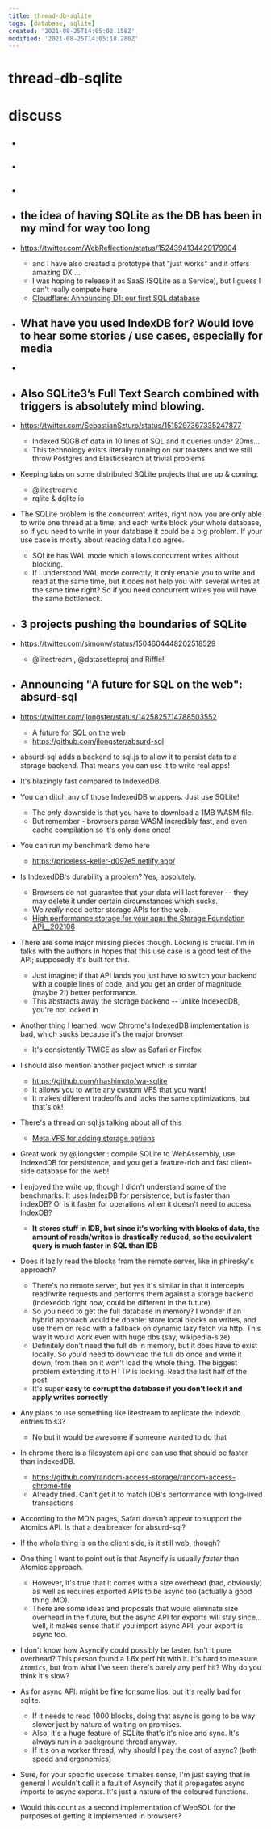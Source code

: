 ```yaml
---
title: thread-db-sqlite
tags: [database, sqlite]
created: '2021-08-25T14:05:02.158Z'
modified: '2021-08-25T14:05:18.280Z'
---
```


# thread-db-sqlite

# discuss

- ## 

- ## 

- ## 

- ## the idea of having SQLite as the DB has been in my mind for way too long 
- https://twitter.com/WebReflection/status/1524394134429179904
  - and I have also created a prototype that "just works" and it offers amazing DX ... 
  - I was hoping to release it as SaaS (SQLite as a Service), but I guess I can't really compete here 
  - [Cloudflare: Announcing D1: our first SQL database](https://blog.cloudflare.com/introducing-d1/)

- ## What have you used IndexDB for? Would love to hear some stories / use cases, especially for media
- 

- ## Also SQLite3’s Full Text Search combined with triggers is absolutely mind blowing.
- https://twitter.com/SebastianSzturo/status/1515297367335247877
  - Indexed 50GB of data in 10 lines of SQL and it queries under 20ms…
  - This technology exists literally running on our toasters and we still throw Postgres and Elasticsearch at trivial problems.

- Keeping tabs on some distributed SQLite projects that are up & coming:
  - @litestreamio 
  - rqlite & dqlite.io

- The SQLite problem is the concurrent writes, right now you are only able to write one thread at a time, and each write block your whole database, so if you need to write in your database it could be a big problem. If  your use case is mostly about reading data I do agree.
  - SQLite has WAL mode which allows concurrent writes without blocking.
  - If I understood WAL mode correctly, it only enable you to write and read at the same time, but it does not help you with several writes at the same time right? So if you need concurrent writes you will have the same bottleneck.

- ## 3 projects pushing the boundaries of SQLite
- https://twitter.com/simonw/status/1504604448202518529
  - @litestream , @datasetteproj and Riffle!

- ## Announcing "A future for SQL on the web": absurd-sql
- https://twitter.com/jlongster/status/1425825714788503552
  - [A future for SQL on the web](https://jlongster.com/future-sql-web)
  - https://github.com/jlongster/absurd-sql
- absurd-sql adds a backend to sql.js to allow it to persist data to a storage backend. That means you can use it to write real apps!
- It's blazingly fast compared to IndexedDB.
- You can ditch any of those IndexedDB wrappers. Just use SQLite!
  - The *only* downside is that you have to download a 1MB WASM file. 
  - But remember - browsers parse WASM incredibly fast, and even cache compilation so it's only done once!
- You can run my benchmark demo here
  - https://priceless-keller-d097e5.netlify.app/
- Is IndexedDB's durability a problem? Yes, absolutely. 
  - Browsers do not guarantee that your data will last forever -- they may delete it under certain circumstances which sucks.
  - We *really* need better storage APIs for the web.
  - [High performance storage for your app: the Storage Foundation API__202106](https://web.dev/storage-foundation/)
- There are some major missing pieces though. Locking is crucial. I'm in talks with the authors in hopes that this use case is a good test of the API; supposedly it's built for this.
  - Just imagine; if that API lands you just have to switch your backend with a couple lines of code, and you get an order of magnitude (maybe 2!) better performance.
  - This abstracts away the storage backend -- unlike IndexedDB, you're not locked in
- Another thing I learned: wow Chrome's IndexedDB implementation is bad, which sucks because it's the major browser
  - It's consistently TWICE as slow as Safari or Firefox
- I should also mention another project which is similar
  - https://github.com/rhashimoto/wa-sqlite
  - It allows you to write any custom VFS that you want!
  - It makes different tradeoffs and lacks the same optimizations, but that's ok!
- There's a thread on sql.js talking about all of this
  - [Meta VFS for adding storage options](https://github.com/sql-js/sql.js/issues/447)

- Great work by @jlongster : compile SQLite to WebAssembly, use IndexedDB for persistence, and you get a feature-rich and fast client-side database for the web!

- I enjoyed the write up, though I didn't understand some of the benchmarks. It uses IndexDB for persistence, but is faster than indexDB? Or is it faster for operations when it doesn't need to access IndexDB?
  - **It stores stuff in IDB, but since it's working with blocks of data, the amount of reads/writes is drastically reduced, so the equivalent query is much faster in SQL than IDB**

- Does it lazily read the blocks from the remote server, like in phiresky's approach?
  - There's no remote server, but yes it's similar in that it intercepts read/write requests and performs them against a storage backend (indexeddb right now, could be different in the future)
  - So you need to get the full database in memory? I wonder if an hybrid approach would be doable: store local blocks on writes, and use them on read with a fallback on dynamic lazy fetch via http. This way it would work even with huge dbs (say, wikipedia-size).
  - Definitely don't need the full db in memory, but it does have to exist locally. So you'd need to download the full db once and write it down, from then on it won't load the whole thing. The biggest problem extending it to HTTP is locking. Read the last half of the post
  - It's super **easy to corrupt the database if you don't lock it and apply writes correctly**

- Any plans to use something like litestream to replicate the indexdb entries to s3?
  - No but it would be awesome if someone wanted to do that

- In chrome there is a filesystem api one can use that should be faster than indexedDB. 
  - https://github.com/random-access-storage/random-access-chrome-file
  - Already tried. Can't get it to match IDB's performance with long-lived transactions

- According to the MDN pages, Safari doesn't appear to support the Atomics API. Is that a dealbreaker for absurd-sql?
- If the whole thing is on the client side, is it still web, though?

- One thing I want to point out is that Asyncify is usually _faster_ than Atomics approach.
  - However, it's true that it comes with a size overhead (bad, obviously) as well as requires exported APIs to be async too (actually a good thing IMO).
  - There are some ideas and proposals that would eliminate size overhead in the future, but the async API for exports will stay since... well, it makes sense that if you import async API, your export is async too.
- I don't know how Asyncify could possibly be faster. Isn't it pure overhead? This person found a 1.6x perf hit with it. It's hard to measure `Atomics`, but from what I've seen there's barely any perf hit? Why do you think it's slow?
- As for async API: might be fine for some libs, but it's really bad for sqlite. 
  - If it needs to read 1000 blocks, doing that async is going to be way slower just by nature of waiting on promises.
  - Also, it's a huge feature of SQLite that's it's nice and sync. It's always run in a background thread anyway. 
  - If it's on a worker thread, why should I pay the cost of async? (both speed and ergonomics)
- Sure, for your specific usecase it makes sense, I'm just saying that in general I wouldn't call it a fault of Asyncify that it propagates async imports to async exports. It's just a nature of the coloured functions.

- Would this count as a second implementation of WebSQL for the purposes of getting it implemented in browsers?
